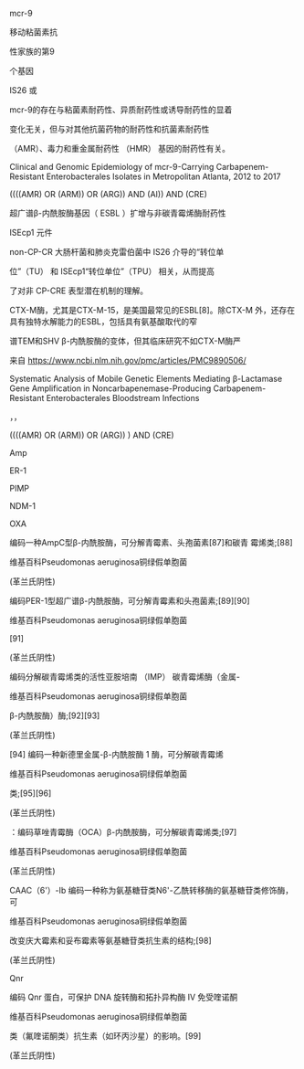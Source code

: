 

mcr-9

移动粘菌素抗

性家族的第9

个基因

IS26 或

mcr-9的存在与粘菌素耐药性、异质耐药性或诱导耐药性的显着

变化无关，但与对其他抗菌药物的耐药性和抗菌素耐药性

（AMR）、毒力和重金属耐药性 （HMR） 基因的耐药性有关。

Clinical and Genomic Epidemiology of mcr-9-Carrying
Carbapenem-Resistant Enterobacterales Isolates in
Metropolitan Atlanta, 2012 to 2017

((((AMR) OR (ARM))
OR (ARG)) AND (AI))
AND (CRE)

超广谱β-内酰胺酶基因（ ESBL ）扩增与非碳青霉烯酶耐药性

ISEcp1 元件

non-CP-CR 大肠杆菌和肺炎克雷伯菌中 IS26 介导的“转位单

位”（TU） 和 ISEcp1“转位单位”（TPU） 相关，从而提高

了对非 CP-CRE 表型潜在机制的理解。

CTX-M酶，尤其是CTX-M-15，是美国最常见的ESBL[8]。除CTX-M
外，还存在具有独特水解能力的ESBL，包括具有氨基酸取代的窄

谱TEM和SHV β-内酰胺酶的变体，但其临床研究不如CTX-M酶严

来自 <https://www.ncbi.nlm.nih.gov/pmc/articles/PMC9890506/>

Systematic Analysis of Mobile Genetic Elements
Mediating β-Lactamase Gene Amplification in
Noncarbapenemase-Producing Carbapenem-Resistant
Enterobacterales Bloodstream Infections

，，

((((AMR) OR
(ARM)) OR
(ARG)) ) AND
(CRE)

Amp

ER-1

PIMP

NDM-1

OXA

编码一种AmpC型β-内酰胺酶，可分解青霉素、头孢菌素[87]和碳青
霉烯类;[88]

维基百科Pseudomonas aeruginosa铜绿假单胞菌

(革兰氏阴性)

编码PER-1型超广谱β-内酰胺酶，可分解青霉素和头孢菌素;[89][90]

维基百科Pseudomonas aeruginosa铜绿假单胞菌

[91]

(革兰氏阴性)

编码分解碳青霉烯类的活性亚胺培南 （IMP） 碳青霉烯酶（金属-

维基百科Pseudomonas aeruginosa铜绿假单胞菌

β-内酰胺酶）酶;[92][93]

(革兰氏阴性)

[94] 编码一种新德里金属-β-内酰胺酶 1 酶，可分解碳青霉烯

维基百科Pseudomonas aeruginosa铜绿假单胞菌

类;[95][96]

(革兰氏阴性)

：编码草唑青霉酶（OCA）β-内酰胺酶，可分解碳青霉烯类;[97]

维基百科Pseudomonas aeruginosa铜绿假单胞菌

(革兰氏阴性)

CAAC（6'）-Ib 编码一种称为氨基糖苷类N6'-乙酰转移酶的氨基糖苷类修饰酶，可

维基百科Pseudomonas aeruginosa铜绿假单胞菌

改变庆大霉素和妥布霉素等氨基糖苷类抗生素的结构;[98]

(革兰氏阴性)

Qnr

编码 Qnr 蛋白，可保护 DNA 旋转酶和拓扑异构酶 IV 免受喹诺酮

维基百科Pseudomonas aeruginosa铜绿假单胞菌

类（氟喹诺酮类）抗生素（如环丙沙星）的影响。[99]

(革兰氏阴性)

